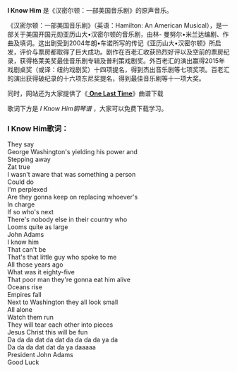 

**I Know Him** 是《汉密尔顿：一部美国音乐剧》的原声音乐。

《汉密尔顿：一部美国音乐剧》（英语：Hamilton: An American Musical），是一部关于美国开国元勋亚历山大•汉密尔顿的音乐剧，由林-
曼努尔•米兰达编剧、作曲及填词。这出剧受到2004年朗•车诺所写的传记《亚历山大•汉密尔顿》所启发，评价与票房都取得了巨大成功。剧作在百老汇收获热烈好评以及空前的票房纪录，获得格莱美奖最佳音乐剧专辑及普利策戏剧奖。外百老汇的演出赢得2015年戏剧桌奖（或译：纽约戏剧奖）十四项提名，得到杰出音乐剧等七项奖项。百老汇的演出获得破纪录的十六项东尼奖提名，得到最佳音乐剧等十一项大奖。

同时，网站还为大家提供了《[ **One Last Time**](Music-12570-One-Last-Time-汉密尔顿OST.html "One
Last Time")》曲谱下载

歌词下方是 _I Know Him钢琴谱_ ，大家可以免费下载学习。

### I Know Him歌词：

They say  
George Washington's yielding his power and  
Stepping away  
Zat true  
I wasn't aware that was something a person  
Could do  
I'm perplexed  
Are they gonna keep on replacing whoever's  
In charge  
If so who's next  
There's nobody else in their country who  
Looms quite as large  
John Adams  
I know him  
That can't be  
That's that little guy who spoke to me  
All those years ago  
What was it eighty-five  
That poor man they're gonna eat him alive  
Oceans rise  
Empires fall  
Next to Washington they all look small  
All alone  
Watch them run  
They will tear each other into pieces  
Jesus Christ this will be fun  
Da da da dat da dat da da da da ya da  
Da da da dat dat da ya daaaaa  
President John Adams  
Good Luck


